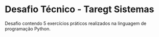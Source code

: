 # Desafio Técnico - Taregt Sistemas

Desafio contendo 5 exercícios práticos realizados na linguagem de programação Python.
